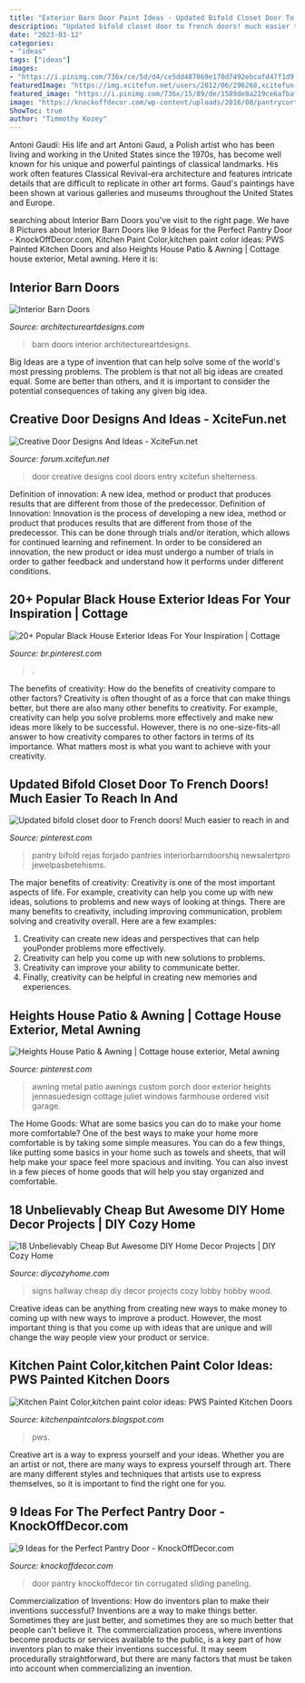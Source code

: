 ```yaml
---
title: "Exterior Barn Door Paint Ideas - Updated Bifold Closet Door To French Doors! Much Easier To Reach In And"
description: "Updated bifold closet door to french doors! much easier to reach in and"
date: "2023-03-12"
categories:
- "ideas"
tags: ["ideas"]
images:
- "https://i.pinimg.com/736x/ce/5d/d4/ce5dd487069e170d7492ebcafd47f1d9.jpg"
featuredImage: "https://img.xcitefun.net/users/2012/06/296268,xcitefun-creative-door-designs-and-ideas-10.jpg"
featured_image: "https://i.pinimg.com/736x/15/89/de/1589de8a219ce6afbafa980c008585b1.jpg"
image: "https://knockoffdecor.com/wp-content/uploads/2016/08/pantrycortin.jpg"
ShowToc: true
author: "Timmothy Kozey"
---
```



Antoni Gaudí: His life and art
Antoni Gaud, a Polish artist who has been living and working in the United States since the 1970s, has become well known for his unique and powerful paintings of classical landmarks. His work often features Classical Revival-era architecture and features intricate details that are difficult to replicate in other art forms. Gaud's paintings have been shown at various galleries and museums throughout the United States and Europe.

	

		
searching about Interior Barn Doors you've visit to the right page. We have 8 Pictures about Interior Barn Doors like 9 Ideas for the Perfect Pantry Door - KnockOffDecor.com, Kitchen Paint Color,kitchen paint color ideas: PWS Painted Kitchen Doors and also Heights House Patio &amp; Awning | Cottage house exterior, Metal awning. Here it is:
		
    
## Interior Barn Doors

<img loading=lazy src="https://www.architectureartdesigns.com/wp-content/uploads/2013/02/Interior-Barn-Doors-ArchitectureArtDesigns-19.jpg" onerror="this.onerror=null;this.src='https://tse1.mm.bing.net/th?id=OIP.5sr5rSnfNhieLJ25Dxf7RwAAAA&amp;pid=15.1';" alt="Interior Barn Doors">

_Source: architectureartdesigns.com_

>barn doors interior architectureartdesigns. 

	

Big Ideas are a type of invention that can help solve some of the world's most pressing problems. The problem is that not all big ideas are created equal. Some are better than others, and it is important to consider the potential consequences of taking any given big idea.

    
## Creative Door Designs And Ideas - XciteFun.net

<img loading=lazy src="https://img.xcitefun.net/users/2012/06/296268,xcitefun-creative-door-designs-and-ideas-10.jpg" onerror="this.onerror=null;this.src='https://tse2.mm.bing.net/th?id=OIP.CLcg46t0cfvGaHtK4IYufQHaJ3&amp;pid=15.1';" alt="Creative Door Designs And Ideas - XciteFun.net">

_Source: forum.xcitefun.net_

>door creative designs cool doors entry xcitefun shelterness. 

	

Definition of innovation: A new idea, method or product that produces results that are different from those of the predecessor.
Definition of Innovation: 
Innovation is the process of developing a new idea, method or product that produces results that are different from those of the predecessor. This can be done through trials and/or iteration, which allows for continued learning and refinement. In order to be considered an innovation, the new product or idea must undergo a number of trials in order to gather feedback and understand how it performs under different conditions.

    
## 20+ Popular Black House Exterior Ideas For Your Inspiration | Cottage

<img loading=lazy src="https://i.pinimg.com/736x/15/89/de/1589de8a219ce6afbafa980c008585b1.jpg" onerror="this.onerror=null;this.src='https://tse2.mm.bing.net/th?id=OIP.hj7RMf83B8eT3-yFS-SfWgHaKk&amp;pid=15.1';" alt="20+ Popular Black House Exterior Ideas For Your Inspiration | Cottage">

_Source: br.pinterest.com_

>. 

	

The benefits of creativity: How do the benefits of creativity compare to other factors?
Creativity is often thought of as a force that can make things better, but there are also many other benefits to creativity. For example, creativity can help you solve problems more effectively and make new ideas more likely to be successful. However, there is no one-size-fits-all answer to how creativity compares to other factors in terms of its importance. What matters most is what you want to achieve with your creativity.

    
## Updated Bifold Closet Door To French Doors! Much Easier To Reach In And

<img loading=lazy src="https://i.pinimg.com/736x/ce/5d/d4/ce5dd487069e170d7492ebcafd47f1d9.jpg" onerror="this.onerror=null;this.src='https://tse1.mm.bing.net/th?id=OIP.w0cvd3D4GAjPw7EZm3yy8wHaJ3&amp;pid=15.1';" alt="Updated bifold closet door to French doors! Much easier to reach in and">

_Source: pinterest.com_

>pantry bifold rejas forjado pantries interiorbarndoorshq newsalertpro jewelpasbetehisms. 

	

The major benefits of creativity:
Creativity is one of the most important aspects of life. For example, creativity can help you come up with new ideas, solutions to problems and new ways of looking at things. There are many benefits to creativity, including improving communication, problem solving and creativity overall. Here are a few examples:
1) Creativity can create new ideas and perspectives that can help youPonder problems more effectively.
2) Creativity can help you come up with new solutions to problems.
3) Creativity can improve your ability to communicate better.
4) Finally, creativity can be helpful in creating new memories and experiences.

    
## Heights House Patio &amp; Awning | Cottage House Exterior, Metal Awning

<img loading=lazy src="https://i.pinimg.com/736x/93/81/db/9381dbda70b2687d2982b1d78151785c.jpg" onerror="this.onerror=null;this.src='https://tse1.mm.bing.net/th?id=OIP.wzFDIVkl6Lqs05lh635lWQHaNK&amp;pid=15.1';" alt="Heights House Patio &amp; Awning | Cottage house exterior, Metal awning">

_Source: pinterest.com_

>awning metal patio awnings custom porch door exterior heights jennasuedesign cottage juliet windows farmhouse ordered visit garage. 

	

The Home Goods: What are some basics you can do to make your home more comfortable?
One of the best ways to make your home more comfortable is by taking some simple measures. You can do a few things, like putting some basics in your home such as towels and sheets, that will help make your space feel more spacious and inviting. You can also invest in a few pieces of home goods that will help you stay organized and comfortable.

    
## 18 Unbelievably Cheap But Awesome DIY Home Decor Projects | DIY Cozy Home

<img loading=lazy src="http://diycozyhome.com/wp-content/uploads/2016/06/hallway-signs.jpg" onerror="this.onerror=null;this.src='https://tse3.mm.bing.net/th?id=OIP.WK8xketsEFEGkRZhZe0H6gHaLH&amp;pid=15.1';" alt="18 Unbelievably Cheap But Awesome DIY Home Decor Projects | DIY Cozy Home">

_Source: diycozyhome.com_

>signs hallway cheap diy decor projects cozy lobby hobby wood. 

	

Creative ideas can be anything from creating new ways to make money to coming up with new ways to improve a product. However, the most important thing is that you come up with ideas that are unique and will change the way people view your product or service.

    
## Kitchen Paint Color,kitchen Paint Color Ideas: PWS Painted Kitchen Doors

<img loading=lazy src="http://2.bp.blogspot.com/-79pTHloAvdw/T239nZ8W4II/AAAAAAAAEAk/jKNhUD6yyxI/w1200-h630-p-k-no-nu/PWS+Painted+Kitchen+Doors.JPG" onerror="this.onerror=null;this.src='https://tse1.mm.bing.net/th?id=OIP.8dpsG-2lf86PhzEP2omKmAAAAA&amp;pid=15.1';" alt="Kitchen Paint Color,kitchen paint color ideas: PWS Painted Kitchen Doors">

_Source: kitchenpaintcolors.blogspot.com_

>pws. 

	

Creative art is a way to express yourself and your ideas. Whether you are an artist or not, there are many ways to express yourself through art. There are many different styles and techniques that artists use to express themselves, so it is important to find the right one for you.

    
## 9 Ideas For The Perfect Pantry Door - KnockOffDecor.com

<img loading=lazy src="https://knockoffdecor.com/wp-content/uploads/2016/08/pantrycortin.jpg" onerror="this.onerror=null;this.src='https://tse4.mm.bing.net/th?id=OIP.IEbJCM9tv7xWDC53bIvbMgHaMo&amp;pid=15.1';" alt="9 Ideas for the Perfect Pantry Door - KnockOffDecor.com">

_Source: knockoffdecor.com_

>door pantry knockoffdecor tin corrugated sliding paneling. 

	

Commercialization of Inventions: How do inventors plan to make their inventions successful?
Inventions are a way to make things better. Sometimes they are just better, and sometimes they are so much better that people can't believe it. The commercialization process, where inventions become products or services available to the public, is a key part of how inventors plan to make their inventions successful. It may seem procedurally straightforward, but there are many factors that must be taken into account when commercializing an invention.

